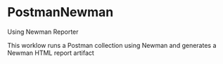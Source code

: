 # PostmanNewman
Using Newman Reporter

This worklow runs a Postman collection using Newman and generates a Newman HTML report artifact
